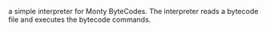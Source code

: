 a simple interpreter for Monty ByteCodes. The interpreter reads a bytecode file and executes the bytecode commands.
